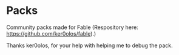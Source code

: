 # Packs
Community packs made for Fable (Respository here: https://github.com/ker0olos/fable).)

Thanks ker0olos, for your help with helping me to debug the pack.
